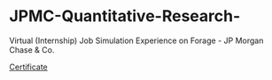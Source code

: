 # JPMC-Quantitative-Research-
Virtual (Internship) Job Simulation Experience on Forage - JP Morgan Chase & Co.

[Certificate](https://forage-uploads-prod.s3.amazonaws.com/completion-certificates/J.P.%20Morgan/bWqaecPDbYAwSDqJy_JPMorgan%20Chase%20&%20Co._QBEWfjB5F3MeMGfZE_1707063951290_completion_certificate.pdf)
